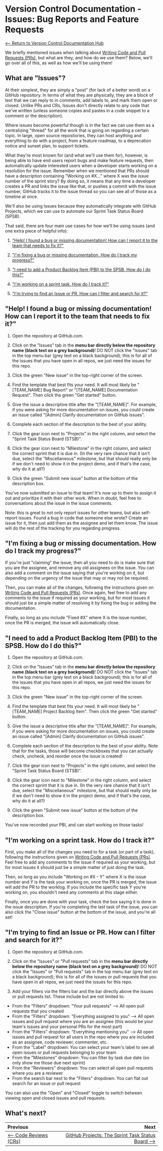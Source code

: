 # Version Control Documentation - Issues: Bug Reports and Feature Requests

[<-- Return to Version Control Documentation Hub](README.md)

We briefly mentioned issues when talking about [Writing Code and Pull Requests (PRs)](WritingCode.md), but what are they, and how do we use them? Below, we'll go over all of this, as well as how we'll be using them!

## What are "Issues"?

At their simplest, they are simply a "post" (for lack of a better word) on a GitHub repository. In terms of what they are physically, they are a block of text that we can reply to in comments, add labels to, and mark them open or closed. Unlike PRs and CRs, Issues don't directly relate to any code that we've written (unless someone copies and pastes in a code snippet to a comment or the description).

Where issues become powerful though is in the fact we can use them as a centralizing "thread" for all the work that is going on regarding a certain topic. In large, open source repositories, they can host anything and everything to do with a project, from a feature roadmap, to a deprecation notice and sunset plan, to support tickets.

What they're most known for (and what we'll use them for), however, is being able to have end users report bugs and make feature requests, then automatically update interested users when a developer starts working on a resolution for the issue. Remember when we mentioned that PRs should have a description containing "Working on #X..." where X was the issue number of the sprint story? By doing so, it means that any time a developer creates a PR and links the issue like that, or pushes a commit with the issue number, GitHub tracks it to the issue thread so you can see all of those as a timeline at once.

We'll also be using Issues because they automatically integrate with GitHub Projects, which we can use to automate our Sprint Task Status Board (SPSB).

That said, there are four main use cases for how we'll be using issues (and one extra piece of helpful info):

1. ["Help! I found a bug or missing documentation! How can I report it to the team that needs to fix it?"](#help-i-found-a-bug-or-missing-documentation-how-can-i-report-it-to-the-team-that-needs-to-fix-it)

2. ["I'm fixing a bug or missing documentation. How do I track my progress?"](#im-fixing-a-bug-or-missing-documentation-how-do-i-track-my-progress)

3. ["I need to add a Product Backlog Item (PBI) to the SPSB. How do I do this?"](#i-need-to-add-a-product-backlog-item-pbi-to-the-spsb-how-do-i-do-this)

4. ["I'm working on a sprint task. How do I track it?"](#im-working-on-a-sprint-task-how-do-i-track-it)

5. ["I'm trying to find an Issue or PR. How can I filter and search for it?"](#im-trying-to-find-an-issue-or-pr-how-can-i-filter-and-search-for-it)

## "Help! I found a bug or missing documentation! How can I report it to the team that needs to fix it?"

1. Open the repository at GitHub.com.

2. Click on the "Issues" tab in the **menu bar directly below the repository name (black text on a grey background)**! DO NOT click the "Issues" tab in the top menu bar (grey text on a black background); this is for all of the issues that you have open in all repos, we just need the issues for this repo.

3. Click the green "New issue" in the top-right corner of the screen.

4. Find the template that best fits your need. It will most likely be "[TEAM_NAME] Bug Report" or "[TEAM_NAME] Documentation Request". Then click the green "Get started" button.

5. Give the issue a descriptive title after the "[TEAM_NAME]". For example, if you were asking for more documentation on issues, you could create an issue called "[Admin] Clarify documentation on GitHub issues".

6. Complete each section of the description to the best of your ability.

7. Click the gear icon next to "Projects" in the right column, and select the "Sprint Task Status Board (STSB)".

8. Click the gear icon next to "Milestone" in the right column, and select the correct sprint that it is due in. (In the very rare chance that it isn't due, select the "Miscellaneous" milestone, but that should really only be if we don't need to show it in the project demo, and if that's the case, why do it at all?)

9. Click the green "Submit new issue" button at the bottom of the description box.

You've now submitted an issue to that team! It's now up to them to assign it out and prioritize it with their other work. When in doubt, feel free to conversations about the issue in the issue comments.

Note: this is great to not only report issues for other teams, but also self-report issues. Found a bug in code that someone else wrote? Create an issue for it, then just add them as the assignee and let them know. The issue will do the rest of the tracking for you regarding progress.

## "I'm fixing a bug or missing documentation. How do I track my progress?"

If you're just "claiming" the issue, then all you need to do is make sure that you are the assignee, and remove any old assignees on the issue. You can also add a comment on the issue saying that you're working on it, but depending on the urgency of the issue that may or may not be required.

Then, you can make all of the changes, following the instructions given on [Writing Code and Pull Requests (PRs)](WritingCode.md). Once again, feel free to add any comments to the issue if required as your working, but for most issues it should just be a simple matter of resolving it by fixing the bug or adding the documentation.

Finally, so long as you include "Fixed #X" where X is the issue number, once the PR is merged, the issue will automatically close.

## "I need to add a Product Backlog Item (PBI) to the SPSB. How do I do this?"

1. Open the repository at GitHub.com.

2. Click on the "Issues" tab in the **menu bar directly below the repository name (black text on a grey background)**! DO NOT click the "Issues" tab in the top menu bar (grey text on a black background); this is for all of the issues that you have open in all repos, we just need the issues for this repo.

3. Click the green "New issue" in the top-right corner of the screen.

4. Find the template that best fits your need. It will most likely be "[TEAM_NAME] Project Backlog Item". Then click the green "Get started" button.

5. Give the issue a descriptive title after the "[TEAM_NAME]". For example, if you were asking for more documentation on issues, you could create an issue called "[Admin] Clarify documentation on GitHub issues".

6. Complete each section of the description to the best of your ability. Note that for the tasks, those will become checkboxes that you can actually check, uncheck, and reorder once the issue is created!

7. Click the gear icon next to "Projects" in the right column, and select the "Sprint Task Status Board (STSB)".

8. Click the gear icon next to "Milestone" in the right column, and select the correct sprint that it is due in. (In the very rare chance that it isn't due, select the "Miscellaneous" milestone, but that should really only be if we don't need to show it in the project demo, and if that's the case, why do it at all?)

9. Click the green "Submit new issue" button at the bottom of the description box.

You've now recorded your PBI, and can start working on those tasks!

## "I'm working on a sprint task. How do I track it?"

First, you make all of the changes you need to for a task (or part of a task), following the instructions given on [Writing Code and Pull Requests (PRs)](WritingCode.md). Feel free to add any comments to the issue if required as your working, but for most issues it should just be a simple matter of just doing the task.

Then, so long as you include "Working on #X - Y" where X is the issue number and Y is the task your working on, once the PR is merged, the issue will add the PR to the worklog. If you include the specific task Y you're working on, you shouldn't need any comments at this stage either.

Finally, once you are done with your task, check the box saying it is done in the issue description. If you're completing the last task of the issue, you can also click the "Close issue" button at the bottom of the issue, and you're all set!

## "I'm trying to find an Issue or PR. How can I filter and search for it?"

1. Open the repository at GitHub.com.

2. Click on the "Issues" or "Pull requests" tab in the **menu bar directly below the repository name (black text on a grey background)**! DO NOT click the "Issues" or "Pull requests" tab in the top menu bar (grey text on a black background); this is for all of the issues or pull requests that you have open in all repos, we just need the issues for this repo.

3. Add your filters via the filters bar and the bar directly above the issues or pull requests list. These include but are not limited to:

- From the "Filters" dropdown: "Your pull requests" --> All open pull requests that you created
- From the "Filters" dropdown: "Everything assigned to you" --> All open issues and pull request where you are an assignee (this would be your team's issues and your personal PRs for the most part)
- From the "Filters" dropdown: "Everything mentioning you" --> All open issues and pull request for all users in the repo where you are included as an assignee, code reviewer, commenter, etc.
- From the "Label" dropdown: You can select your team's label to see all open issues or pull requests belonging to your team
- From the "Milestones" dropdown: You can filter by task due date (so only show me those due next sprint)
- From the "Reviewers" dropdown: You can select all open pull requests where you are a reviewer
- From the search bar next to the "Filters" dropdown: You can flat out search for an issue or pull request

You can also use the "Open" and "Closed" toggle to switch between viewing open and closed issues and pull requests.

## What's next?

| Previous                                 |                                                                   Next |
| :--------------------------------------- | ---------------------------------------------------------------------: |
| [<-- Code Reviews (CRs)](CodeReviews.md) | [GitHub Projects: The Sprint Task Status Board -->](GitHubProjects.md) |
